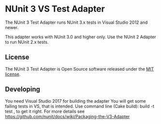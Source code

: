 # NUnit 3 VS Test Adapter #

The NUnit 3 Test Adapter runs NUnit 3.x tests in Visual Studio 2012 and newer.

This adapter works with NUnit 3.0 and higher only. Use the NUnit 2 Adapter to run NUnit 2.x tests.

## License ##

The NUnit 3 Test Adapter is Open Source software released under the [MIT license](http://www.nunit.org/nuget/nunit3-license.txt).

## Developing

You need Visual Studio 2017 for building the adapter
You will get some failing tests in VS, that is intended.  Use command line (Cake build):  build -t test , to get it right.
For more details see https://github.com/nunit/docs/wiki/Packaging-the-V3-Adapter  
